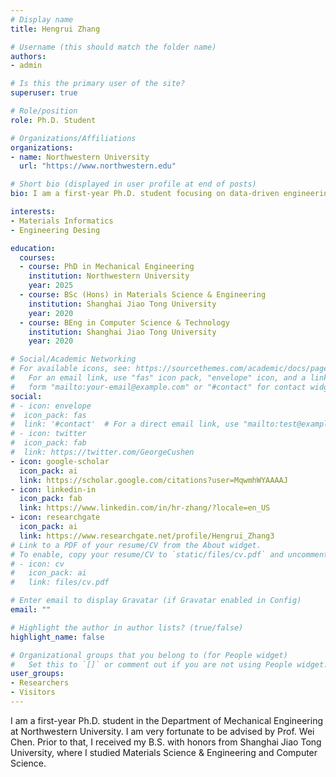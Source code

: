 ```yaml
---
# Display name
title: Hengrui Zhang

# Username (this should match the folder name)
authors:
- admin

# Is this the primary user of the site?
superuser: true

# Role/position
role: Ph.D. Student

# Organizations/Affiliations
organizations:
- name: Northwestern University
  url: "https://www.northwestern.edu"

# Short bio (displayed in user profile at end of posts)
bio: I am a first-year Ph.D. student focusing on data-driven engineering design.

interests:
- Materials Informatics
- Engineering Desing

education:
  courses:
  - course: PhD in Mechanical Engineering
    institution: Northwestern University
    year: 2025
  - course: BSc (Hons) in Materials Science & Engineering
    institution: Shanghai Jiao Tong University
    year: 2020
  - course: BEng in Computer Science & Technology
    institution: Shanghai Jiao Tong University
    year: 2020

# Social/Academic Networking
# For available icons, see: https://sourcethemes.com/academic/docs/page-builder/#icons
#   For an email link, use "fas" icon pack, "envelope" icon, and a link in the
#   form "mailto:your-email@example.com" or "#contact" for contact widget.
social:
# - icon: envelope
#  icon_pack: fas
#  link: '#contact'  # For a direct email link, use "mailto:test@example.org".
# - icon: twitter
#  icon_pack: fab
#  link: https://twitter.com/GeorgeCushen
- icon: google-scholar
  icon_pack: ai
  link: https://scholar.google.com/citations?user=MqwmhWYAAAAJ
- icon: linkedin-in
  icon_pack: fab
  link: https://www.linkedin.com/in/hr-zhang/?locale=en_US
- icon: researchgate
  icon_pack: ai
  link: https://www.researchgate.net/profile/Hengrui_Zhang3
# Link to a PDF of your resume/CV from the About widget.
# To enable, copy your resume/CV to `static/files/cv.pdf` and uncomment the lines below.
# - icon: cv
#   icon_pack: ai
#   link: files/cv.pdf

# Enter email to display Gravatar (if Gravatar enabled in Config)
email: ""

# Highlight the author in author lists? (true/false)
highlight_name: false

# Organizational groups that you belong to (for People widget)
#   Set this to `[]` or comment out if you are not using People widget.
user_groups:
- Researchers
- Visitors
---
```


I am a first-year Ph.D. student in the Department of Mechanical Engineering at Northwestern University. I am very fortunate to be advised by Prof. Wei Chen. Prior to that, I received my B.S. with honors from Shanghai Jiao Tong University, where I studied Materials Science & Engineering and Computer Science.
